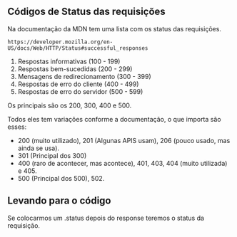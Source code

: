 ## Códigos de Status das requisições

Na documentação da MDN tem uma lista com os status das requisições.

```
https://developer.mozilla.org/en-US/docs/Web/HTTP/Status#successful_responses
```

1. Respostas informativas (100 - 199)
2. Respostas bem-sucedidas (200 - 299)
3. Mensagens de redirecionamento (300 - 399)
4. Respostas de erro do cliente (400 - 499)
5. Respostas de erro do servidor (500 - 599)

Os principais são os 200, 300, 400 e 500.

Todos eles tem variações conforme a documentação, o que importa são esses:

- 200 (muito utilizado), 201 (Algunas APIS usam), 206 (pouco usado, mas ainda se usa).
- 301 (Principal dos 300)
- 400 (raro de acontecer, mas acontece), 401, 403, 404 (muito utilizada) e 405.
- 500 (Principal dos 500), 502.

## Levando para o código

Se colocarmos um .status depois do response teremos o status da requisição.
